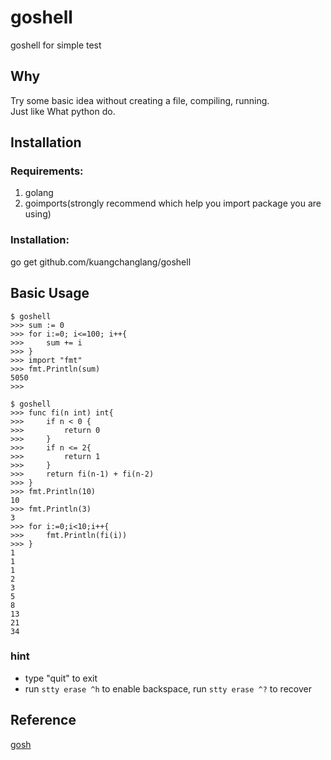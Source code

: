 # goshell
goshell for simple test

## Why 
Try some basic idea without creating a file, compiling, running.  
Just like What python do.  

## Installation  
### Requirements:  
1. golang  
2. goimports(strongly recommend which help you import package you are using)

### Installation:  
go get github.com/kuangchanglang/goshell

## Basic Usage 
```shell
$ goshell 
>>> sum := 0   
>>> for i:=0; i<=100; i++{
>>> 	sum += i
>>> }
>>> import "fmt"
>>> fmt.Println(sum)
5050
>>> 
```

```shell
$ goshell
>>> func fi(n int) int{
>>> 	if n < 0 {
>>> 		return 0
>>> 	}
>>> 	if n <= 2{
>>> 		return 1
>>> 	}
>>> 	return fi(n-1) + fi(n-2)
>>> }
>>> fmt.Println(10)
10
>>> fmt.Println(3)
3
>>> for i:=0;i<10;i++{
>>> 	fmt.Println(fi(i))
>>> }
1
1
1
2
3
5
8
13
21
34
```

### hint
* type "quit" to exit  
* run ```stty erase ^h``` to enable backspace, run ```stty erase ^?``` to recover  

## Reference
[gosh](https://github.com/mkouhei/gosh)
